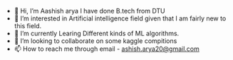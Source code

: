 - 👋 Hi, I’m Aashish arya I have done B.tech from DTU
- 👀 I’m interested in Artificial intelligence field given that I am fairly new to this field. 
- 🌱 I’m currently Learing Different kinds of ML algorithms.
- 💞️ I’m looking to collaborate on some kaggle compitions
- 📫 How to reach me through email - ashish.arya20@gmail.com

<!---
ash-kicker07/ash-kicker07 is a ✨ special ✨ repository because its `README.md` (this file) appears on your GitHub profile.
You can click the Preview link to take a look at your changes.
--->
